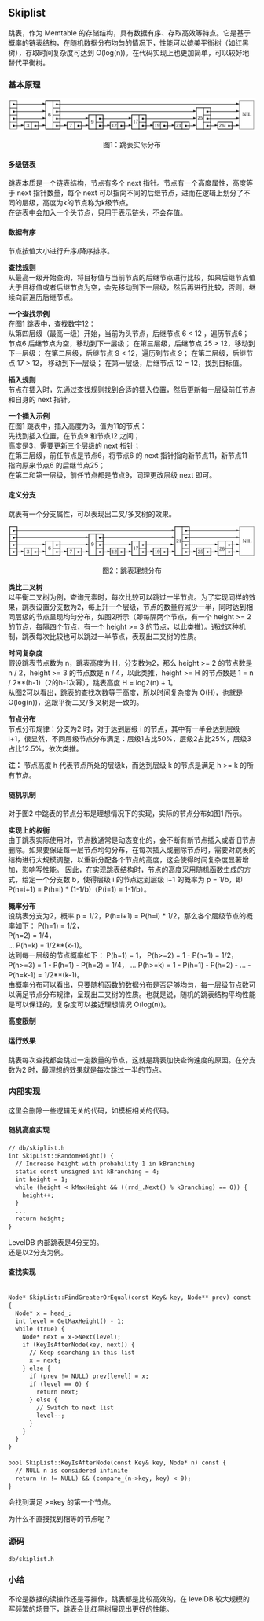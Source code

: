 ## Skiplist

跳表，作为 Memtable 的存储结构，具有数据有序、存取高效等特点。它是基于概率的链表结构，在随机数据分布均匀的情况下，性能可以媲美平衡树（如红黑树），存取时间复杂度可达到 O(log(n))。在代码实现上也更加简单，可以较好地替代平衡树。      

### 基本原理
![skiplist image1](../img/skiplist_random.png "实际分布") 
<center>图1：跳表实际分布</center>

#### 多级链表
跳表本质是一个链表结构，节点有多个 next 指针。节点有一个高度属性，高度等于 next 指针数量，每个 next 可以指向不同的后继节点，进而在逻辑上划分了不同的层级，高度为k的节点称为k级节点。       
在链表中会加入一个头节点，只用于表示链头，不会存值。

#### 数据有序
节点按值大小进行升序/降序排序。   

**查找规则**    
从最高一级开始查询，将目标值与当前节点的后继节点进行比较，如果后继节点值大于目标值或者后继节点为空，会先移动到下一层级，然后再进行比较，否则，继续向前遍历后继节点。    

**一个查找示例**   
在图1 跳表中，查找数字12：  
从第四层级（最高一级）开始，当前为头节点，后继节点 6 < 12 ，遍历节点6；
节点6 后继节点为空，移动到下一层级；
在第三层级，后继节点 25 > 12，移动到下一层级；
在第二层级，后继节点 9 < 12，遍历到节点 9；
在第二层级，后继节点 17 > 12， 移动到下一层级；
在第一层级，后继节点 12 = 12，找到目标值。    

**插入规则**    
节点在插入时，先通过查找规则找到合适的插入位置，然后更新每一层级前任节点和自身的 next 指针。  

**一个插入示例**   
在图1 跳表中，插入高度为3，值为11的节点：   
先找到插入位置，在节点9 和节点12 之间；  
高度是3，需要更新三个层级的 next 指针；   
在第三层级，前任节点是节点6，将节点6 的 next 指针指向新节点11，新节点11 指向原来节点6 的后继节点25；   
在第二和第一层级，前任节点都是节点9，同理更改层级 next 即可。   

#### 定义分支
跳表有一个分支属性，可以表现出二叉/多叉树的效果。    

![skiplist image2](../img/skiplist_uniform.png "理想分布")
<center>图2：跳表理想分布</center>

**类比二叉树**    
以平衡二叉树为例，查询元素时，每次比较可以跳过一半节点。为了实现同样的效果，跳表设置分支数为2，每上升一个层级，节点的数量将减少一半，同时达到相同层级的节点呈现均匀分布，如图2所示（即每隔两个节点，有一个 height >= 2 的节点，每隔四个节点，有一个 height >= 3 的节点，以此类推）。通过这种机制，跳表每次比较也可以跳过一半节点，表现出二叉树的性质。     

**时间复杂度**     
假设跳表节点数为 n，跳表高度为 H，分支数为2，那么 height >= 2 的节点数是 n / 2，height >= 3 的节点数是 n / 4，以此类推，height >= H 的节点数是 1 = n / 2**(h-1)（2的h-1次幂），跳表高度 H = log2(n) + 1。    
从图2可以看出，跳表的查找次数等于高度，所以时间复杂度为 O(H)，也就是O(log(n))，这跟平衡二叉/多叉树是一致的。   

**节点分布**   
节点分布规律：分支为2 时，对于达到层级 i 的节点，其中有一半会达到层级 i+1，很显然，不同层级节点分布满足：层级1占比50%，层级2占比25%，层级3占比12.5%，依次类推。   

**注：** 节点高度 h 代表节点所处的层级k，而达到层级 k 的节点是满足 h >= k 的所有节点。  


#### 随机机制
对于图2 中跳表的节点分布是理想情况下的实现，实际的节点分布如图1 所示。

**实现上的权衡**   
由于跳表实际使用时，节点数通常是动态变化的，会不断有新节点插入或者旧节点删除。如果要保证每一层节点均匀分布，在每次插入或删除节点时，需要对跳表的结构进行大规模调整，以重新分配各个节点的高度，这会使得时间复杂度显著增加，影响写性能。
因此，在实现跳表结构时，节点的高度采用随机函数生成的方式，给定一个分支数 b，使得层级 i 的节点达到层级 i+1 的概率为 p = 1/b，即 P(h=i+1) = P(h=i) * (1-1/b)（P(i=1) = 1-1/b）。

**概率分布**   
设跳表分支为2，概率 p = 1/2，P(h=i+1) = P(h=i) * 1/2，那么各个层级节点的概率如下：
P(h=1) = 1/2，   
P(h=2) = 1/4，   
...
P(h=k) = 1/2**(k-1)。   
达到每一层级的节点概率如下：
P(h=1) = 1，
P(h>=2) = 1 - P(h=1) = 1/2，
P(h>=3) = 1 - P(h=1) - P(h=2) = 1/4，
...
P(h>=k) = 1 - P(h=1) - P(h=2) - ... - P(h=k-1) = 1/2**(k-1)。   
由概率分布可以看出，只要随机函数的数据分布是否足够均匀，每一层级节点数可以满足节点分布规律，呈现出二叉树的性质。也就是说，随机的跳表结构平均性能是可以保证的，复杂度可以接近理想情况 O(log(n))。

**高度限制**   

#### 运行效果
跳表每次查找都会跳过一定数量的节点，这就是跳表加快查询速度的原因。在分支数为2 时，最理想的效果就是每次跳过一半的节点。


### 内部实现
这里会删除一些逻辑无关的代码，如模板相关的代码。    

#### 随机高度实现    

```
// db/skiplist.h
int SkipList::RandomHeight() {
  // Increase height with probability 1 in kBranching
  static const unsigned int kBranching = 4;
  int height = 1;
  while (height < kMaxHeight && ((rnd_.Next() % kBranching) == 0)) {
    height++;
  }
  ...
  return height;
}
```
LevelDB 内部跳表是4分支的。     
还是以2分支为例。
#### 查找实现
```

Node* SkipList::FindGreaterOrEqual(const Key& key, Node** prev) const {
  Node* x = head_;
  int level = GetMaxHeight() - 1;
  while (true) {
    Node* next = x->Next(level);
    if (KeyIsAfterNode(key, next)) {
      // Keep searching in this list
      x = next;
    } else {
      if (prev != NULL) prev[level] = x;
      if (level == 0) {
        return next;
      } else {
        // Switch to next list
        level--;
      }
    }
  }
}

bool SkipList::KeyIsAfterNode(const Key& key, Node* n) const {
  // NULL n is considered infinite
  return (n != NULL) && (compare_(n->key, key) < 0);
}
```
会找到满足 >=key 的第一个节点。

为什么不直接找到相等的节点呢？

### 源码
```
db/skiplist.h
```


### 小结
不论是数据的读操作还是写操作，跳表都是比较高效的，在 levelDB 较大规模的写频繁的场景下，跳表会比红黑树展现出更好的性能。